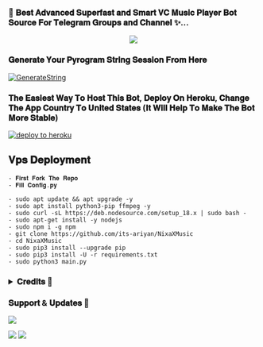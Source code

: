 ### 🥀 𝐁𝐞𝐬𝐭 𝐀𝐝𝐯𝐚𝐧𝐜𝐞𝐝 𝐒𝐮𝐩𝐞𝐫𝐟𝐚𝐬𝐭 𝐚𝐧𝐝 𝐒𝐦𝐚𝐫𝐭 𝐕𝐂 𝐌𝐮𝐬𝐢𝐜 𝐏𝐥𝐚𝐲𝐞𝐫 𝐁𝐨𝐭 𝐒𝐨𝐮𝐫𝐜𝐞 𝐅𝐨𝐫 𝐓𝐞𝐥𝐞𝐠𝐫𝐚𝐦 𝐆𝐫𝐨𝐮𝐩𝐬 𝐚𝐧𝐝 𝐂𝐡𝐚𝐧𝐧𝐞𝐥 ✨...

<p align="center"><a href="https://t.me/Prince_ariyan_143"><img src="https://te.legra.ph/file/617d945d4eecc297a37ab.jpg"></a></p>


### 𝐆𝐞𝐧𝐞𝐫𝐚𝐭𝐞 𝐘𝐨𝐮𝐫 𝐏𝐲𝐫𝐨𝐠𝐫𝐚𝐦 𝐒𝐭𝐫𝐢𝐧𝐠 𝐒𝐞𝐬𝐬𝐢𝐨𝐧 𝐅𝐫𝐨𝐦 𝐇𝐞𝐫𝐞

[![GenerateString](https://te.legra.ph/file/8d507dd508370dc936652.png)](https://t.me/STRINGSESSIONXBOT)


### 𝐓𝐡𝐞 𝐄𝐚𝐬𝐢𝐞𝐬𝐭 𝐖𝐚𝐲 𝐓𝐨 𝐇𝐨𝐬𝐭 𝐓𝐡𝐢𝐬 𝐁𝐨𝐭, 𝐃𝐞𝐩𝐥𝐨𝐲 𝐎𝐧 𝐇𝐞𝐫𝐨𝐤𝐮, 𝐂𝐡𝐚𝐧𝐠𝐞 𝐓𝐡𝐞 𝐀𝐩𝐩 𝐂𝐨𝐮𝐧𝐭𝐫𝐲 𝐓𝐨 𝐔𝐧𝐢𝐭𝐞𝐝 𝐒𝐭𝐚𝐭𝐞𝐬 (𝐈𝐭 𝐖𝐢𝐥𝐥 𝐇𝐞𝐥𝐩 𝐓𝐨 𝐌𝐚𝐤𝐞 𝐓𝐡𝐞 𝐁𝐨𝐭 𝐌𝐨𝐫𝐞 𝐒𝐭𝐚𝐛𝐥𝐞)

[![deploy to heroku](https://te.legra.ph/file/b9ff11d894403d808a716.jpg)](https://heroku.com/deploy?template=https://github.com/Prince-ariyan-143/ariyanXmusic)


## 𝐕𝐩𝐬 𝐃𝐞𝐩𝐥𝐨𝐲𝐦𝐞𝐧𝐭
```
- 𝐅𝐢𝐫𝐬𝐭 𝐅𝐨𝐫𝐤 𝐓𝐡𝐞 𝐑𝐞𝐩𝐨
- 𝐅𝐢𝐥𝐥 𝐂𝐨𝐧𝐟𝐢𝐠.𝐩𝐲

- sudo apt update && apt upgrade -y 
- sudo apt install python3-pip ffmpeg -y
- sudo curl -sL https://deb.nodesource.com/setup_18.x | sudo bash -
- sudo apt-get install -y nodejs
- sudo npm i -g npm
- git clone https://github.com/its-ariyan/NixaXMusic
- cd NixaXMusic 
- sudo pip3 install --upgrade pip
- sudo pip3 install -U -r requirements.txt
- sudo python3 main.py
```
 </details> 

 <h3> <details>
  <summary><b>𝐂𝐫𝐞𝐝𝐢𝐭𝐬 💖</b></summary>

### 🥳 𝐒𝐩𝐞𝐜𝐢𝐚𝐥 𝐓𝐡𝐚𝐧𝐤𝐬 𝐅𝐨𝐫 𝐓𝐡𝐞𝐢𝐫 𝐒𝐨𝐮𝐫𝐜𝐞𝐬 🥳

- [Its-Ariyan](https://t.me/Prince_ariyan_143)
- [Null Coder](https://t.me/NullCoder)
- [Pyrogram](https://github.com/pyrogram/pyrogram)
- [Py-Tgcalls](https://github.com/pytgcalls/pytgcalls)

</details> </h3>

### 𝐒𝐮𝐩𝐩𝐨𝐫𝐭 & 𝐔𝐩𝐝𝐚𝐭𝐞𝐬 🥀
<a href="https://t.me/SankiWorldMF"><img src="https://img.shields.io/badge/Join-Group%20Support-blue.svg?style=for-the-badge&logo=Telegram">

</a> <a href="https://t.me/NixaWorld"><img src="https://img.shields.io/badge/Join-Updates%20Channel-blue.svg?style=for-the-badge&logo=Telegram"></a>
<img src="https://user-images.githubusercontent.com/73097560/115834477-dbab4500-a447-11eb-908a-139a6edaec5c.gif">
